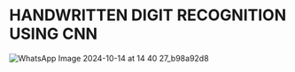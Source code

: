 # HANDWRITTEN DIGIT RECOGNITION USING CNN
![WhatsApp Image 2024-10-14 at 14 40 27_b98a92d8](https://github.com/user-attachments/assets/a53b89f6-017f-4e7a-b1e2-002a1c3d649a)
